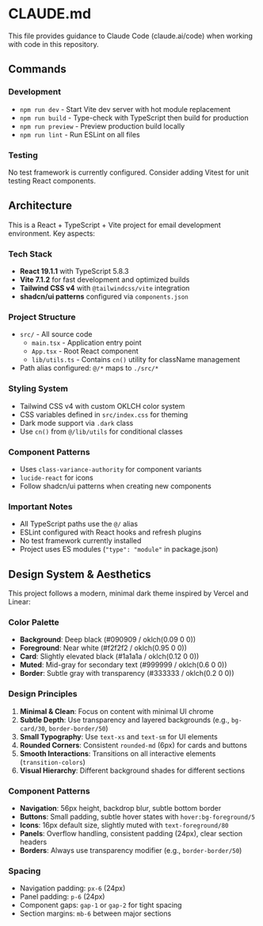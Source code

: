 # CLAUDE.md

This file provides guidance to Claude Code (claude.ai/code) when working with code in this repository.

## Commands

### Development
- `npm run dev` - Start Vite dev server with hot module replacement
- `npm run build` - Type-check with TypeScript then build for production
- `npm run preview` - Preview production build locally
- `npm run lint` - Run ESLint on all files

### Testing
No test framework is currently configured. Consider adding Vitest for unit testing React components.

## Architecture

This is a React + TypeScript + Vite project for email development environment. Key aspects:

### Tech Stack
- **React 19.1.1** with TypeScript 5.8.3
- **Vite 7.1.2** for fast development and optimized builds
- **Tailwind CSS v4** with `@tailwindcss/vite` integration
- **shadcn/ui patterns** configured via `components.json`

### Project Structure
- `src/` - All source code
  - `main.tsx` - Application entry point
  - `App.tsx` - Root React component
  - `lib/utils.ts` - Contains `cn()` utility for className management
- Path alias configured: `@/*` maps to `./src/*`

### Styling System
- Tailwind CSS v4 with custom OKLCH color system
- CSS variables defined in `src/index.css` for theming
- Dark mode support via `.dark` class
- Use `cn()` from `@/lib/utils` for conditional classes

### Component Patterns
- Uses `class-variance-authority` for component variants
- `lucide-react` for icons
- Follow shadcn/ui patterns when creating new components

### Important Notes
- All TypeScript paths use the `@/` alias
- ESLint configured with React hooks and refresh plugins
- No test framework currently installed
- Project uses ES modules (`"type": "module"` in package.json)

## Design System & Aesthetics

This project follows a modern, minimal dark theme inspired by Vercel and Linear:

### Color Palette
- **Background**: Deep black (#090909 / oklch(0.09 0 0))
- **Foreground**: Near white (#f2f2f2 / oklch(0.95 0 0))
- **Card**: Slightly elevated black (#1a1a1a / oklch(0.12 0 0))
- **Muted**: Mid-gray for secondary text (#999999 / oklch(0.6 0 0))
- **Border**: Subtle gray with transparency (#333333 / oklch(0.2 0 0))

### Design Principles
1. **Minimal & Clean**: Focus on content with minimal UI chrome
2. **Subtle Depth**: Use transparency and layered backgrounds (e.g., `bg-card/30`, `border-border/50`)
3. **Small Typography**: Use `text-xs` and `text-sm` for UI elements
4. **Rounded Corners**: Consistent `rounded-md` (6px) for cards and buttons
5. **Smooth Interactions**: Transitions on all interactive elements (`transition-colors`)
6. **Visual Hierarchy**: Different background shades for different sections

### Component Patterns
- **Navigation**: 56px height, backdrop blur, subtle bottom border
- **Buttons**: Small padding, subtle hover states with `hover:bg-foreground/5`
- **Icons**: 16px default size, slightly muted with `text-foreground/80`
- **Panels**: Overflow handling, consistent padding (24px), clear section headers
- **Borders**: Always use transparency modifier (e.g., `border-border/50`)

### Spacing
- Navigation padding: `px-6` (24px)
- Panel padding: `p-6` (24px)
- Component gaps: `gap-1` or `gap-2` for tight spacing
- Section margins: `mb-6` between major sections